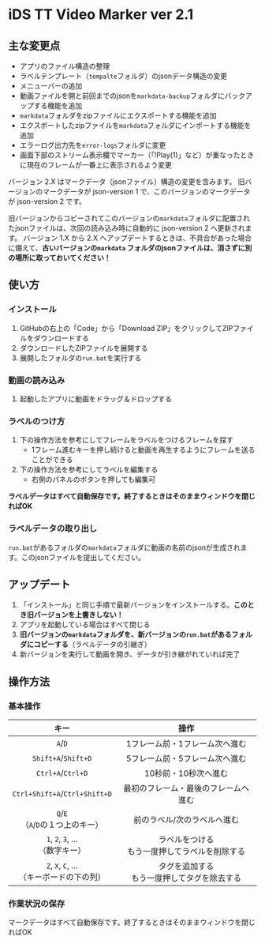 # iDS TT Video Marker ver 2.1

## 主な変更点

- アプリのファイル構造の整理
- ラベルテンプレート（`tempalte`フォルダ）のjsonデータ構造の変更
- メニューバーの追加
- 動画ファイルを開と前回までのjsonを`markdata-backup`フォルダにバックアップする機能を追加
- `markdata`フォルダをzipファイルにエクスポートする機能を追加
- エクスポートしたzipファイルを`markdata`フォルダにインポートする機能を追加
- エラーログ出力先を`error-logs`フォルダに変更
- 画面下部のストリーム表示欄でマーカー（「!Play(1)」など）が重なったときに現在のフレームが一番上に表示されるよう変更

バージョン 2.X はマークデータ（jsonファイル）構造の変更を含みます。
旧バージョンのマークデータが json-version 1 で、このバージョンのマークデータが json-version 2 です。

旧バージョンからコピーされてこのバージョンの`markdata`フォルダに配置されたjsonファイルは、次回の読み込み時に自動的に json-version 2 へ更新されます。
バージョン 1.X から 2.X へアップデートするときは、不具合があった場合に備えて、**古いバージョンの`markdata`
フォルダのjsonファイルは、消さずに別の場所に取っておいてください！**

## 使い方

### インストール

1. GitHubの右上の「Code」から「Download ZIP」をクリックしてZIPファイルをダウンロードする
2. ダウンロードしたZIPファイルを展開する
3. 展開したフォルダの`run.bat`を実行する

### 動画の読み込み

1. 起動したアプリに動画をドラッグ＆ドロップする

### ラベルのつけ方

1. 下の操作方法を参考にしてフレームをラベルをつけるフレームを探す
    - 1フレーム進むキーを押し続けると動画を再生するようにフレームを送ることができる
2. 下の操作方法を参考にしてラベルを編集する
    - 右側のパネルのボタンを押しても編集可

**ラベルデータはすべて自動保存です。終了するときはそのままウィンドウを閉じればOK**

### ラベルデータの取り出し

`run.bat`があるフォルダの`markdata`フォルダに動画の名前のjsonが生成されます。このjsonファイルを提出してください。

## アップデート

1. 「インストール」と同じ手順で最新バージョンをインストールする。**このとき旧バージョンを上書きしない！**
2. アプリを起動している場合はすべて閉じる
3. **旧バージョンの`markdata`フォルダを、新バージョンの`run.bat`があるフォルダにコピーする**（ラベルデータの引継ぎ）
4. 新バージョンを実行して動画を開き、データが引き継がれていれば完了

## 操作方法

### 基本操作

|                 キー                 |             操作             |
|:----------------------------------:|:--------------------------:|
|              `A`/`D`               |      1フレーム前・1フレーム次へ進む      |
|        `Shift+A`/`Shift+D`         |      5フレーム前・5フレーム次へ進む      |
|         `Ctrl+A`/`Ctrl+D`          |        10秒前・10秒次へ進む        |
|   `Ctrl+Shift+A`/`Ctrl+Shift+D`    |     最初のフレーム・最後のフレームへ進む     |
|    `Q`/`E` <br>（`A`/`D`の１つ上のキー）    |       前のラベル/次のラベルへ進む       |
|   `1`, `2`, `3`, ... <br>（数字キー）    | ラベルをつける<br>もう一度押してラベルを削除する |
| `Z`, `X`, `C`, ... <br>（キーボードの下の列） | タグを追加する<br>もう一度押してタグを除去する  |

### 作業状況の保存

マークデータはすべて自動保存です。終了するときはそのままウィンドウを閉じればOK
